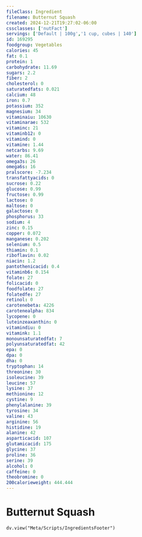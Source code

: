 ```yaml
---
fileClass: Ingredient
filename: Butternut Squash
created: 2024-12-21T19:27:02-06:00
cssclasses: ['nutFact']
servings: ['Default | 100g','1 cup, cubes | 140']
id: 169295
foodgroup: Vegetables
calories: 45
fat: 0.1
protein: 1
carbohydrate: 11.69
sugars: 2.2
fiber: 2
cholesterol: 0
saturatedfats: 0.021
calcium: 48
iron: 0.7
potassium: 352
magnesium: 34
vitaminaiu: 10630
vitaminarae: 532
vitaminc: 21
vitaminb12: 0
vitamind: 0
vitamine: 1.44
netcarbs: 9.69
water: 86.41
omega3s: 26
omega6s: 16
pralscore: -7.234
transfattyacids: 0
sucrose: 0.22
glucose: 0.99
fructose: 0.99
lactose: 0
maltose: 0
galactose: 0
phosphorus: 33
sodium: 4
zinc: 0.15
copper: 0.072
manganese: 0.202
selenium: 0.5
thiamin: 0.1
riboflavin: 0.02
niacin: 1.2
pantothenicacid: 0.4
vitaminb6: 0.154
folate: 27
folicacid: 0
foodfolate: 27
folatedfe: 27
retinol: 0
carotenebeta: 4226
carotenealpha: 834
lycopene: 0
luteinzeaxanthin: 0
vitamindiu: 0
vitamink: 1.1
monounsaturatedfat: 7
polyunsaturatedfat: 42
epa: 0
dpa: 0
dha: 0
tryptophan: 14
threonine: 30
isoleucine: 39
leucine: 57
lysine: 37
methionine: 12
cystine: 9
phenylalanine: 39
tyrosine: 34
valine: 43
arginine: 56
histidine: 19
alanine: 42
asparticacid: 107
glutamicacid: 175
glycine: 37
proline: 36
serine: 39
alcohol: 0
caffeine: 0
theobromine: 0
200calorieweight: 444.444
---
```


# Butternut Squash

```dataviewjs
dv.view("Meta/Scripts/IngredientsFooter")
```